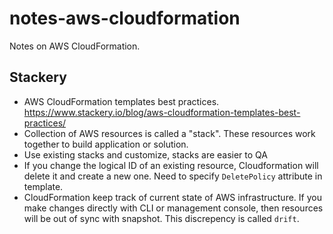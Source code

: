 # notes-aws-cloudformation
Notes on AWS CloudFormation.


## Stackery
* AWS CloudFormation templates best practices. https://www.stackery.io/blog/aws-cloudformation-templates-best-practices/
* Collection of AWS resources is called a "stack". These resources work together to build application or solution.
* Use existing stacks and customize, stacks are easier to QA
* If you change the logical ID of an existing resource, Cloudformation will delete it and create a new one. Need to specify `DeletePolicy` attribute in template.
* CloudFormation keep track of current state of AWS infrastructure. If you make changes directly with CLI or management console, then resources will be out of sync with snapshot. This discrepency is called `drift`. 
